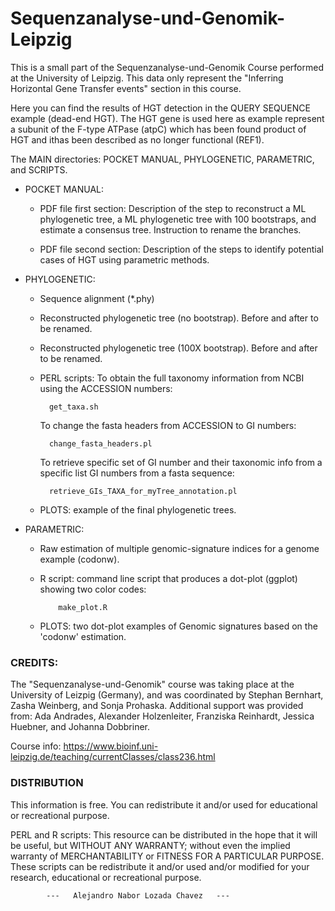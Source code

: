 # Sequenzanalyse-und-Genomik-Leipzig

This is a small part of the Sequenzanalyse-und-Genomik Course performed at the University of Leipzig.
This data only represent the "Inferring Horizontal Gene Transfer events" section in this course.

Here you can find the results of HGT detection in the QUERY SEQUENCE example (dead-end HGT). The HGT gene is used here as
example represent a subunit of the F-type ATPase (atpC) which has been found product of HGT and ithas been described as no
longer  functional (REF1).

The MAIN directories: POCKET MANUAL, PHYLOGENETIC, PARAMETRIC, and SCRIPTS.

  - POCKET MANUAL: 
    * PDF file first section:
    Description of the step to reconstruct a ML phylogenetic tree, a ML phylogenetic tree
     with 100 bootstraps, and estimate a consensus tree. Instruction to rename the branches.

    * PDF file second section: 
    Description of the steps to identify potential cases of HGT using parametric methods.
    
  - PHYLOGENETIC: 
    * Sequence alignment (*.phy)
    * Reconstructed phylogenetic tree (no bootstrap). Before and after to be renamed.
    * Reconstructed phylogenetic tree (100X bootstrap). Before and after to be renamed.
    * PERL scripts: 
       To obtain the full taxonomy information from NCBI using the ACCESSION numbers:
    
            get_taxa.sh
      
       To change the fasta headers from ACCESSION to GI numbers:
       
            change_fasta_headers.pl
       
       To retrieve specific set of GI number and their taxonomic info from a specific list GI numbers from a fasta sequence:
       
            retrieve_GIs_TAXA_for_myTree_annotation.pl
       
    * PLOTS: example of the final phylogenetic trees.
          
  - PARAMETRIC:
    * Raw estimation of multiple genomic-signature indices for a genome example (codonw).
    * R script: command line script that produces a dot-plot (ggplot) showing two color codes:
        
              make_plot.R
        
    * PLOTS: two dot-plot examples of Genomic signatures based on the 'codonw' estimation.


### CREDITS:
The "Sequenzanalyse-und-Genomik" course was taking place at the University of Leizpig (Germany), and was coordinated by Stephan Bernhart, Zasha Weinberg, and Sonja Prohaska. Additional support was provided from: Ada Andrades, Alexander Holzenleiter, Franziska Reinhardt, Jessica Huebner, and Johanna Dobbriner.

Course info: https://www.bioinf.uni-leipzig.de/teaching/currentClasses/class236.html 


### DISTRIBUTION

This information is free. You can redistribute it and/or used for educational or recreational purpose.

PERL and R scripts: This resource can be distributed in the hope that it will be useful, but WITHOUT ANY WARRANTY;
without even the implied warranty of MERCHANTABILITY or FITNESS FOR A PARTICULAR PURPOSE. These scripts can be
redistribute it and/or used and/or modified for your research, educational or recreational purpose.



			---   Alejandro Nabor Lozada Chavez   ---

